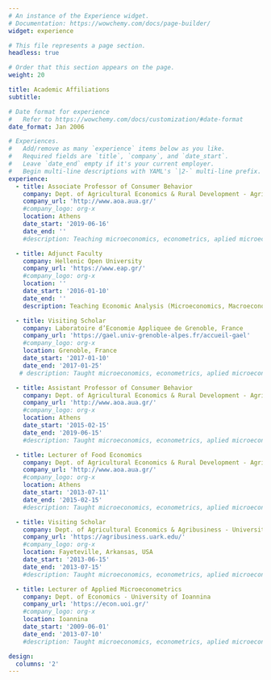 ```yaml
---
# An instance of the Experience widget.
# Documentation: https://wowchemy.com/docs/page-builder/
widget: experience

# This file represents a page section.
headless: true

# Order that this section appears on the page.
weight: 20

title: Academic Affiliations
subtitle:

# Date format for experience
#   Refer to https://wowchemy.com/docs/customization/#date-format
date_format: Jan 2006

# Experiences.
#   Add/remove as many `experience` items below as you like.
#   Required fields are `title`, `company`, and `date_start`.
#   Leave `date_end` empty if it's your current employer.
#   Begin multi-line descriptions with YAML's `|2-` multi-line prefix.
experience:
  - title: Associate Professor of Consumer Behavior 
    company: Dept. of Agricultural Economics & Rural Development - Agricultural University of Athens
    company_url: 'http://www.aoa.aua.gr/'
    #company_logo: org-x
    location: Athens
    date_start: '2019-06-16'
    date_end: ''
    #description: Teaching microeconomics, econometrics, aplied microeconometrics, experimental economics.

  - title: Adjunct Faculty
    company: Hellenic Open University
    company_url: 'https://www.eap.gr/'
    #company_logo: org-x
    location: ''
    date_start: '2016-01-10'
    date_end: ''
    description: Teaching Economic Analysis (Microeconomics, Macroeconomics, Public Economics)

  - title: Visiting Scholar
    company: Laboratoire d’Economie Appliquee de Grenoble, France
    company_url: 'https://gael.univ-grenoble-alpes.fr/accueil-gael'
    #company_logo: org-x
    location: Grenoble, France
    date_start: '2017-01-10'
    date_end: '2017-01-25'
   # description: Taught microeconomics, econometrics, aplied microeconometrics, experimental economics.

  - title: Assistant Professor of Consumer Behavior 
    company: Dept. of Agricultural Economics & Rural Development - Agricultural University of Athens
    company_url: 'http://www.aoa.aua.gr/'
    #company_logo: org-x
    location: Athens
    date_start: '2015-02-15'
    date_end: '2019-06-15'
    #description: Taught microeconomics, econometrics, aplied microeconometrics, experimental economics.

  - title: Lecturer of Food Economics
    company: Dept. of Agricultural Economics & Rural Development - Agricultural University of Athens
    company_url: 'http://www.aoa.aua.gr/'
    #company_logo: org-x
    location: Athens
    date_start: '2013-07-11'
    date_end: '2015-02-15'
    #description: Taught microeconomics, econometrics, aplied microeconometrics.

  - title: Visiting Scholar
    company: Dept. of Agricultural Economics & Agribusiness - University of Arkansas
    company_url: 'https://agribusiness.uark.edu/'
    #company_logo: org-x
    location: Fayeteville, Arkansas, USA
    date_start: '2013-06-15'
    date_end: '2013-07-15'
    #description: Taught microeconomics, econometrics, aplied microeconometrics.

  - title: Lecturer of Applied Microeconometrics
    company: Dept. of Economics - University of Ioannina
    company_url: 'https://econ.uoi.gr/'
    #company_logo: org-x
    location: Ioannina
    date_start: '2009-06-01'
    date_end: '2013-07-10'
    #description: Taught microeconomics, econometrics, aplied microeconometrics.

design:
  columns: '2'
---
```

